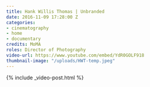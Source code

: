 ```yaml
---
title: Hank Willis Thomas | Unbranded
date: 2016-11-09 17:28:00 Z
categories:
- cinematography
- home
- documentary
credits: MoMA
roles: Director of Photography
video-url: https://www.youtube.com/embed/YdR0GOLF918
thumbnail-image: "/uploads/HWT-temp.jpeg"
---
```


{% include _video-post.html %}
